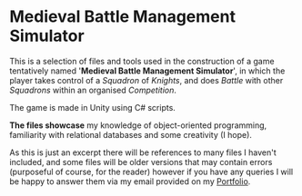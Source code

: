 # Medieval Battle Management Simulator

This is a selection of files and tools used in the construction of a game tentatively named '**Medieval Battle Management Simulator**', in which the player takes control of a _Squadron_ of _Knights_, and does _Battle_ with other _Squadrons_ within an organised _Competition_.

The game is made in Unity using C# scripts.

**The files showcase** my knowledge of object-oriented programming, familiarity with relational databases and some creativity (I hope).

As this is just an excerpt there will be references to many files I haven't included, and some files will be older versions that may contain errors (purposeful of course, for the reader) however if you have any queries I will be happy to answer them via my email provided on my [Portfolio](https://thomasdoyle11.github.io/).
